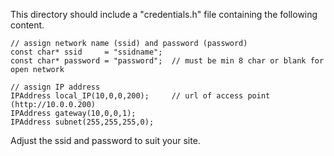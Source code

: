 
This directory should include a "credentials.h" file containing the following content.

    // assign network name (ssid) and password (password) 
    const char* ssid     = "ssidname";
    const char* password = "password";  // must be min 8 char or blank for open network

    // assign IP address
    IPAddress local_IP(10,0,0,200);     // url of access point (http://10.0.0.200)
    IPAddress gateway(10,0,0,1);
    IPAddress subnet(255,255,255,0);

Adjust the ssid and password to suit your site.
